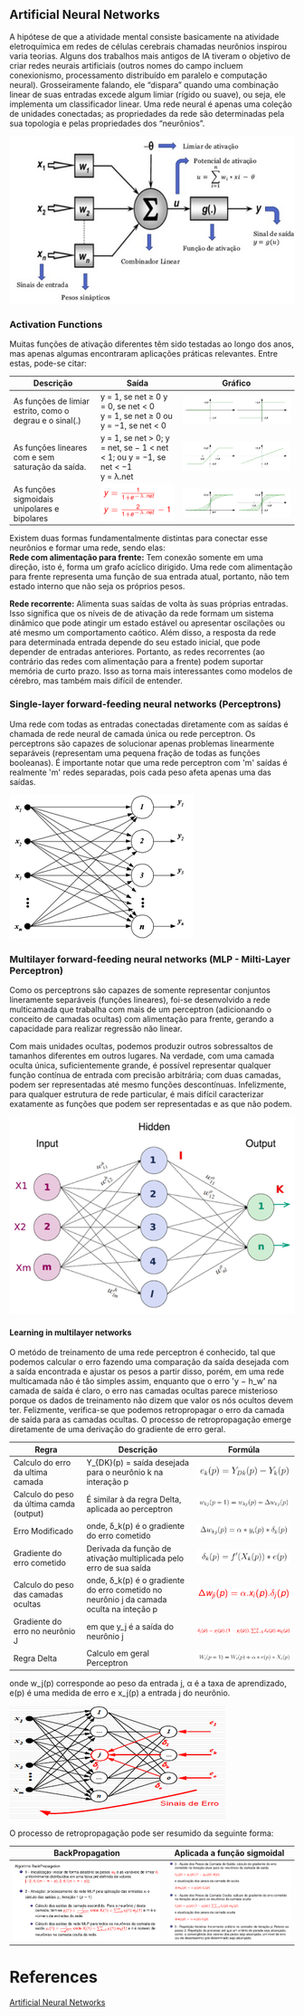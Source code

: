 ## Artificial Neural Networks
A hipótese de que a atividade mental consiste basicamente na atividade eletroquímica em redes de células cerebrais chamadas neurônios inspirou varia teorias. Alguns dos trabalhos mais antigos de IA tiveram o objetivo de criar redes neurais artificiais (outros nomes do campo incluem conexionismo, processamento distribuído em paralelo e computação neural). Grosseiramente
falando, ele “dispara” quando uma combinação linear de suas entradas excede algum limiar (rígido
ou suave), ou seja, ele implementa um classificador linear. Uma rede neural é apenas uma coleção de unidades conectadas; as propriedades da rede são determinadas pela sua topologia e pelas propriedades dos “neurônios”.

<a href="https://medium.com/@avinicius.adorno/redes-neurais-artificiais-418a34ea1a39"><img src="images/neuralnetwork-neuro.png"></a>

### Activation Functions
Muitas funções de ativação diferentes têm sido testadas ao longo dos anos, mas apenas algumas encontraram aplicações práticas relevantes. Entre estas, pode-se citar:

| Descrição | Saída | Gráfico |
| --------- | ----- | ------- |
| As funções de limiar estrito, como o degrau e o sinal(.) | y = 1, se net ≥ 0 y = 0, se net < 0 <br> y = 1, se net ≥ 0 ou y = −1, se net < 0 | <img src="images/limiarFunction.png"> |
| As funções lineares com e sem saturação da saída. | y = 1, se net > 0; y = net, se − 1 < net < 1; ou y = −1, se net < −1 <br> y = λ.net | <img src="images/lineares_saturation.png"> |
| As funções sigmoidais unipolares e bipolares | <img src="images/form/sigmoid.png"> | <img src="images/sigmoid_function.png"> |



Existem duas formas fundamentalmente distintas para conectar esse neurônios e formar uma rede, sendo elas: <br>
**Rede com alimentação para frente:** Tem conexão somente em uma direção, isto é, forma um grafo acíclico dirigido. Uma rede com alimentação para frente representa uma função de sua entrada atual, portanto, não tem estado interno que não seja os próprios pesos. <br>

**Rede recorrente:** Alimenta suas saídas de volta às suas próprias entradas. Isso significa que os níveis de de ativação da rede formam um sistema dinâmico que pode atingir um estado estável ou apresentar oscilações ou até mesmo um comportamento caótico. Além disso, a resposta da rede para determinada entrada depende do seu estado inicial, que pode depender de entradas anteriores. Portanto, as redes recorrentes (ao contrário das redes com alimentação para a frente) podem suportar memória de curto
prazo. Isso as torna mais interessantes como modelos de cérebro, mas também mais difícil de entender.

### Single-layer forward-feeding neural networks (Perceptrons)
Uma rede com todas as entradas conectadas diretamente com as saídas é chamada de rede neural de camada única ou rede perceptron. Os perceptrons são capazes de solucionar apenas problemas linearmente separáveis (representam uma pequena fração de todas as funções booleanas). É importante notar que uma rede perceptron com 'm' saídas é realmente 'm' redes separadas, pois cada peso afeta apenas uma das saídas.

<img src="images/perceptron-oneLayer.png">

### Multilayer forward-feeding neural networks (MLP - Milti-Layer Perceptron)
Como os perceptrons são capazes de somente representar conjuntos lineramente separáveis (funções lineares), foi-se desenvolvido a rede multicamada que trabalha com mais de um perceptron (adicionando o conceito de camadas ocultas) com alimentação para frente, gerando a capacidade para realizar regressão não linear.

Com mais unidades ocultas, podemos produzir outros sobressaltos de tamanhos diferentes em outros lugares. Na verdade, com uma camada oculta única, suficientemente grande, é possível representar qualquer função contínua de entrada com precisão arbitrária; com duas camadas, podem ser representadas até mesmo funções descontínuas. Infelizmente, para qualquer estrutura de rede
particular, é mais difícil caracterizar exatamente as funções que podem ser representadas e as que não podem.

<a href="https://www.zigsley.top/products.aspx?cname=feedforward+deep+neural+network&cid=7"><img src="images/multlayerNeuralNetwork.png"></a>

#### Learning in multilayer networks
O metódo de treinamento de uma rede perceptron é conhecido, tal que podemos calcular o erro fazendo uma comparação da saída desejada com a saída encontrada e ajustar os pesos a partir disso, porém, em uma rede multicamada não é tão simples assim, enquanto que o erro 'y − h_w' na camada de saída é claro, o erro nas camadas ocultas parece misterioso porque os dados de
treinamento não dizem que valor os nós ocultos devem ter. Felizmente, verifica-se que podemos retropropagar o erro da camada de saída para as camadas ocultas. O processo de retropropagação emerge diretamente de uma derivação do gradiente de erro geral.

| Regra | Descrição | Formúla |
| ----- | --------- | ------- |
| Calculo do erro da ultima camada | Y_{DK}(p) = saída desejada para o neurônio k na interação p | <img src="images/form/err_output_multLayer.png"> |
| Calculo do peso da última camda (output) | É similar à da regra Delta, aplicada ao perceptron | <img src="images/form/form_leran_output.png"> |
| Erro Modificado | onde, δ_k(p) é o gradiente do erro cometido | <img src="images/form/errModificado.png"> |
| Gradiente do erro cometido | Derivada da função de ativação multiplicada pelo erro de sua saída | <img src="images/form/GradientError.png"> |
| Calculo do peso das camadas ocultas | onde, δ_k(p) é o gradiente do erro cometido no neurônio j da camada oculta na inteção p | <img src="images/form/form_leran_mult.png"> |
| Gradiente do erro no neurônio J | em que y_j é a saída do neurônio j | <img src="images/form/GradienteErrorJ.png"> |
| Regra Delta | Calculo em geral Perceptron | <img src="images/form/learn_general.png"> |

onde w_j(p) corresponde ao peso da entrada j, α é a taxa de aprendizado, e(p) é uma medida de erro e x_j(p) a entrada j do neurônio.

<img src="images/backPropagation.png">

O processo de retropropagação pode ser resumido da seguinte forma:

| BackPropagation | Aplicada a função sigmoidal |
| --------------  | --------------------------- |
| <img src="images/backPropagation1.png"> | <img src="images/backPropagation2.png">


# References 
<a href="https://medium.com/@avinicius.adorno/redes-neurais-artificiais-418a34ea1a39">Artificial Neural Networks</a> <br>
